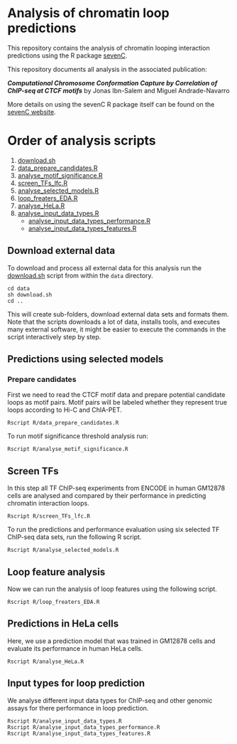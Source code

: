 # Analysis of chromatin loop predictions

This repository contains the analysis of chromatin looping interaction 
predictions using the R package [sevenC](https://github.com/ibn-salem/sevenC). 

This repository documents all analysis in the associated publication:

***Computational Chromosome Conformation Capture by Correlation of ChIP-seq at CTCF motifs***
by Jonas Ibn-Salem and Miguel Andrade-Navarro

More details on using the sevenC R package itself can be found on the [sevenC website](https://ibn-salem.github.io/sevenC/).

# Order of analysis scripts

1. [download.sh](download.sh)
1. [data_prepare_candidates.R](R/data_prepare_candidates.R)
1. [analyse_motif_significance.R](R/analyse_motif_significance.R)
1. [screen_TFs_lfc.R](R/screen_TFs_lfc.R)
1. [analyse_selected_models.R](R/analyse_selected_models.R)
1. [loop_freaters_EDA.R](R/loop_freaters_EDA.R)
1. [analyse_HeLa.R](R/analyse_HeLa.R)
1. [analyse_input_data_types.R](R/analyse_input_data_types.R)
    - [analyse_input_data_types_performance.R](R/analyse_input_data_types_performance.R)
    - [analyse_input_data_types_features.R](R/analyse_input_data_types_features.R)

## Download external data

To download and process all external data for this analysis run the 
[download.sh](download.sh) script from within the `data` directory.
```
cd data
sh download.sh
cd ..
```

This will create sub-folders, download external data sets and formats them.
Note that the scripts downloads a lot of data, installs tools, and executes many 
external software, it might be easier to execute the commands in the script 
interactively step by step.

## Predictions using selected models

### Prepare candidates
First we need to read the CTCF motif data and prepare potential candidate loops as motif pairs. 
Motif pairs will be labeled whether they represent true loops according to Hi-C and ChIA-PET.
```
Rscript R/data_prepare_candidates.R
```

To run motif significance threshold analysis run:
```
Rscript R/analyse_motif_significance.R
```

## Screen TFs
In this step all TF ChIP-seq experiments from ENCODE in human GM12878 cells are analysed and compared by their performance in predicting chromatin interaction loops. 
```
Rscript R/screen_TFs_lfc.R
```

To run the predictions and performance evaluation using six selected TF ChIP-seq data sets, run the following R script. 
```
Rscript R/analyse_selected_models.R
```

## Loop feature analysis
Now we can run the analysis of loop features using the following script.
```
Rscript R/loop_freaters_EDA.R
```

## Predictions in HeLa cells
Here, we use a prediction model that was trained in GM12878 cells and evaluate its performance in human HeLa cells.
```
Rscript R/analyse_HeLa.R
```

## Input types for loop prediction
We analyse different input data types for ChIP-seq and other genomic assays for there performance in loop prediction.
```
Rscript R/analyse_input_data_types.R
Rscript R/analyse_input_data_types_performance.R
Rscript R/analyse_input_data_types_features.R
```


